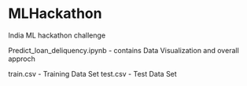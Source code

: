 # MLHackathon
India ML hackathon challenge

Predict_loan_deliquency.ipynb -  contains Data Visualization and overall approch 

train.csv  - Training Data Set
test.csv  - Test Data Set
